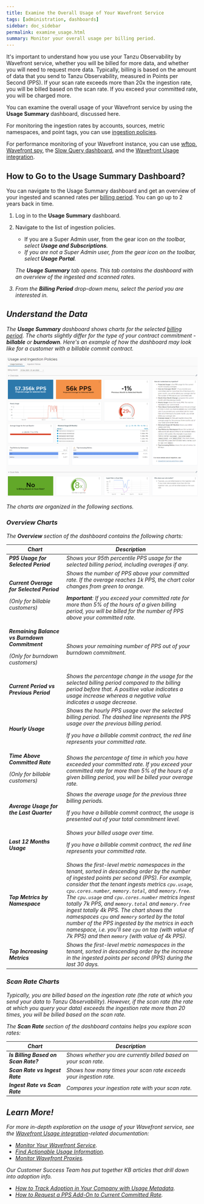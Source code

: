 ```yaml
---
title: Examine the Overall Usage of Your Wavefront Service
tags: [administration, dashboards]
sidebar: doc_sidebar
permalink: examine_usage.html
summary: Monitor your overall usage per billing period.
---
```


It's important to understand how you use your Tanzu Observability by Wavefront service, whether you will be billed for more data, and whether you will need to request more data. Typically, billing is based on the amount of data that you send to Tanzu Observability, measured in Points per Second (PPS). If your scan rate exceeds more than 20x the ingestion rate, you will be billed based on the scan rate. If you exceed your committed rate, you will be charged more.

You can examine the overall usage of your Wavefront service by using the **Usage Summary** dashboard, discussed here.

For monitoring the ingestion rates by accounts, sources, metric namespaces, and point tags, you can use [ingestion policies](ingestion_policies.html).

For performance monitoring of your Wavefront instance, you can use [wftop, Wavefront spy](wavefront_monitoring_spy.html), the [Slow Query dashboard](monitoring_overview.html#find-slow-queries-and-improve-dashboard-response), and the [Wavefront Usage integration](wavefront_monitoring.html).

## How to Go to the Usage Summary Dashboard?

You can navigate to the Usage Summary dashboard and get an overview of your ingested and scanned rates per [billing period](glossary.html#b). You can go up to 2 years back in time.

1. Log in to the **Usage Summary** dashboard.

2. Navigate to the list of ingestion policies.

    - If you are a Super Admin user, from the gear icon <i class="fa fa-cog"/> on the toolbar, select **Usage and Subscriptions**.
    - If you are not a Super Admin user, from the gear icon <i class="fa fa-cog"/> on the toolbar, select **Usage Portal**.

   The **Usage Summary** tab opens. This tab contains the dashboard with an overview of the ingested and scanned rates.
3. From the **Billing Period** drop-down menu, select the period you are interested in.
   
## Understand the Data

The **Usage Summary** dashboard shows charts for the selected [billing period](glossary.html#b). The charts slightly differ for the type of your contract commitment - **billable** or **burndown**. Here's an example of how the dashboard may look like for a customer with a billable commit contract.

![Example of the Usage Summary dashboard](images/usage_overview.png)

The charts are organized in the following sections.

### Overview Charts

The **Overview** section of the dashboard contains the following charts:

<table style="width: 100%;">
<tbody>
<thead>
<tr><th width="30%">Chart</th><th width="70%">Description</th></tr>
</thead>
<tr>
<td><strong>P95 Usage for Selected Period</strong></td>
<td>Shows your 95th percentile PPS usage for the selected billing period, including overages if any.</td></tr>
<tr>
<td><strong>Current Overage for Selected Period</strong>
<p>(Only for billable customers)</p></td>
<td>Shows the number of PPS above your committed rate. If the overage reaches 1k PPS, the chart color changes from green to orange.
<p><strong>Important</strong>: If you exceed your committed rate for more than 5% of the hours of a given billing period, you will be billed for the number of PPS above your committed rate.</p></td>
</tr>
<tr>
<td><strong>Remaining Balance vs Burndown Commitment</strong>
<p>(Only for burndown customers)</p></td>
<td>Shows your remaining number of PPS out of your burndown commitment. </td>
</tr>
<tr>
<td><strong>Current Period vs Previous Period</strong></td>
<td>Shows the percentage change in the usage for the selected billing period compared to the billing period before that. A positive value indicates a usage increase whereas a negative value indicates a usage decrease.</td>
</tr>
<tr>
<td><strong>Hourly Usage</strong></td>
<td>Shows the hourly PPS usage over the selected billing period. The dashed line represents the PPS usage over the previous billing period.
<p>If you have a billable commit contract, the red line represents your committed rate.</p></td>
</tr>
<tr>
<td><strong>Time Above Committed Rate</strong>
<p>(Only for billable customers)</p></td>
<td>Shows the percentage of time in which you have exceeded your committed rate. If you exceed your committed rate for more than 5% of the hours of a given billing period, you will be billed your overage rate.</td>
</tr>
<tr>
<td><strong>Average Usage for the Last Quarter</strong></td>
<td>Shows the average usage for the previous three billing periods.
<p>If you have a billable commit contract, the usage is presented out of your total commitment level.</p></td>
</tr>
<tr>
<td><strong>Last 12 Months Usage</strong></td>
<td>Shows your billed usage over time.
<p>If you have a billable commit contract, the red line represents your committed rate.</p></td>
</tr>
<tr>
<td><strong>Top Metrics by Namespace</strong></td>
<td>Shows the first-level metric namespaces in the tenant, sorted in descending order by the number of ingested points per second (PPS).  For example, consider that the tenant ingests metrics <code>cpu.usage</code>, <code>cpu.cores.number</code>, <code>memory.total</code>, and <code>memory.free</code>. The <code>cpu.usage</code> and <code>cpu.cores.number</code> metrics ingest totally 7k PPS, and <code>memory.total</code> and <code>memory.free</code> ingest totally 4k PPS. The chart shows the namespaces <code>cpu</code> and <code>memory</code> sorted by the total number of the PPS ingested by the metrics in each namespace, i.e. you'll see <code>cpu</code> on top (with value of 7k PPS) and then <code>memory</code> (with value of 4k PPS).</td>
</tr>
<tr>
<td><strong>Top Increasing Metrics</strong></td>
<td>Shows the first-level metric namespaces in the tenant, sorted in descending order by the increase in the ingested points per second (PPS) during the last 30 days.</td>
</tr>
</tbody>
</table>

### Scan Rate Charts

Typically, you are billed based on the ingestion rate (the rate at which you send your data to Tanzu Observability). However, if the scan rate (the rate at which you query your data) exceeds the ingestion rate more than 20 times, you will be billed based on the scan rate.

The **Scan Rate** section of the dashboard contains helps you explore scan rates:

<table style="width: 100%;">
<tbody>
<thead>
<tr><th width="30%">Chart</th><th width="70%">Description</th></tr>
</thead>
<tr>
<td><strong>Is Billing Based on Scan Rate?</strong></td>
<td>Shows whether you are currently billed based on your scan rate.</td></tr>
<tr>
<td><strong>Scan Rate vs Ingest Rate</strong></td>
<td>Shows how many times your scan rate exceeds your ingestion rate.</td>
</tr>
<tr>
<td><strong>Ingest Rate vs Scan Rate</strong></td>
<td>Compares your ingestion rate with your scan rate.</td>
</tr>
</tbody>
</table>
    
## Learn More!

For more in-depth exploration on the usage of your Wavefront service, see the [Wavefront Usage integration](system.html)-related documentation: 

* [Monitor Your Wavefront Service](wavefront_monitoring.html).
* [Find Actionable Usage Information](wavefront_usage_info.html).
* [Monitor Wavefront Proxies](monitoring_proxies.html).

Our Customer Success Team has put together KB articles that drill down into adoption info.

* [How to Track Adoption in Your Company with Usage Metadata](https://help.wavefront.com/hc/en-us/articles/360058526192-How-to-Track-Tanzu-Observability-Adoption-with-Usage-Metadata).
* [How to Request a PPS Add-On to Current Committed Rate](https://help.wavefront.com/hc/en-us/articles/4402939921044-How-to-request-a-PPS-add-on-to-current-committed-rate).
